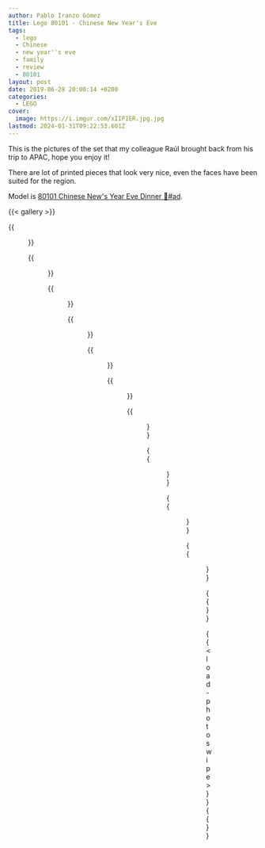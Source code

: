 ```yaml
---
author: Pablo Iranzo Gómez
title: Lego 80101 - Chinese New Year's Eve
tags:
  - lego
  - Chinese
  - new year''s eve
  - family
  - review
  - 80101
layout: post
date: 2019-06-28 20:00:14 +0200
categories:
  - LEGO
cover:
  image: https://i.imgur.com/xIIP1ER.jpg.jpg
lastmod: 2024-01-31T09:22:53.601Z
---
```


This is the pictures of the set that my colleague Raúl brought back from his trip to APAC, hope you enjoy it!

There are lot of printed pieces that look very nice, even the faces have been suited for the region.

Model is [80101 Chinese New's Year Eve Dinner 🛒#ad](https://www.amazon.es/dp/B07KRFLDLN?tag=redken-21).

{{< gallery >}}

{{<figure src="https://i.imgur.com/xIIP1ERt.jpg" link="https://i.imgur.com/xIIP1ER.jpg.jpg" alt="Front view" >}}

{{<figure src="https://i.imgur.com/BjgRRlCt.jpg" link="https://i.imgur.com/BjgRRlC.jpg.jpg" alt="Grandma and kid" >}}

{{<figure src="https://i.imgur.com/Gmx6LsMt.jpg" link="https://i.imgur.com/Gmx6LsM.jpg.jpg" alt="Table food" >}}

{{<figure src="https://i.imgur.com/zn9Y7tOt.jpg" link="https://i.imgur.com/zn9Y7tO.jpg.jpg" alt="Grandpa and mother" >}}

{{<figure src="https://i.imgur.com/XkDeqSUt.jpg" link="https://i.imgur.com/XkDeqSU.jpg.jpg" alt="Family pictures and bookshelf" >}}

{{<figure src="https://i.imgur.com/wLlgJmjt.jpg" link="https://i.imgur.com/wLlgJmj.jpg.jpg" alt="Little girl smiling" >}}

{{<figure src="https://i.imgur.com/kFHfF5st.jpg" link="https://i.imgur.com/kFHfF5s.jpg.jpg" alt="Couch and corner with the window blinds and curtains" >}}

{{<figure src="https://i.imgur.com/mgpsRrTt.jpg" link="https://i.imgur.com/mgpsRrT.jpg.jpg" alt="Entrance and bookshelf" >}}

{{<figure src="https://i.imgur.com/BSoWyVVt.jpg" link="https://i.imgur.com/BSoWyVV.jpg.jpg" alt="Entry door details" >}}

{{<figure src="https://i.imgur.com/0GDUcbWt.jpg" link="https://i.imgur.com/0GDUcbW.jpg.jpg" alt="Aerial view" >}}

{{</gallery>}}

{{< load-photoswipe >}}
{{<enjoy>}}
